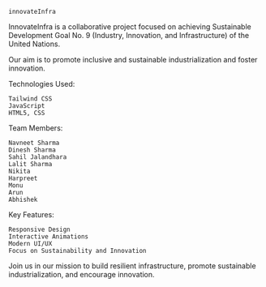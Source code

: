     innovateInfra

InnovateInfra is a collaborative project focused on achieving Sustainable Development Goal No. 9 (Industry, Innovation, and Infrastructure) of the United Nations.

Our aim is to promote inclusive and sustainable industrialization and foster innovation.

Technologies Used:

    Tailwind CSS
    JavaScript
    HTML5, CSS

Team Members:

    Navneet Sharma
    Dinesh Sharma
    Sahil Jalandhara
    Lalit Sharma
    Nikita
    Harpreet
    Monu
    Arun
    Abhishek

Key Features:

    Responsive Design
    Interactive Animations
    Modern UI/UX
    Focus on Sustainability and Innovation
    
Join us in our mission to build resilient infrastructure, promote sustainable industrialization, and encourage innovation.
